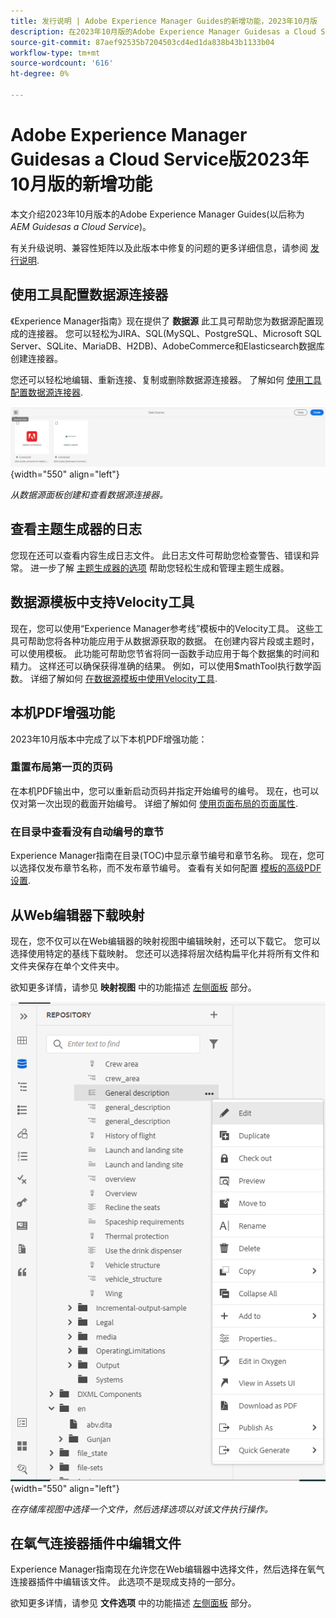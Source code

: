 ```yaml
---
title: 发行说明 | Adobe Experience Manager Guides的新增功能，2023年10月版
description: 在2023年10月版的Adobe Experience Manager Guidesas a Cloud Service中了解新增功能和增强功能。
source-git-commit: 87aef92535b7204503cd4ed1da838b43b1133b04
workflow-type: tm+mt
source-wordcount: '616'
ht-degree: 0%

---
```


# Adobe Experience Manager Guidesas a Cloud Service版2023年10月版的新增功能

本文介绍2023年10月版本的Adobe Experience Manager Guides(以后称为 *AEM Guidesas a Cloud Service*)。

有关升级说明、兼容性矩阵以及此版本中修复的问题的更多详细信息，请参阅 [发行说明](release-notes-2023.10.0.md).


## 使用工具配置数据源连接器

《Experience Manager指南》现在提供了 **数据源** 此工具可帮助您为数据源配置现成的连接器。 您可以轻松为JIRA、SQL(MySQL、PostgreSQL、Microsoft SQL Server、SQLite、MariaDB、H2DB)、AdobeCommerce和Elasticsearch数据库创建连接器。

您还可以轻松地编辑、重新连接、复制或删除数据源连接器。 了解如何 [使用工具配置数据源连接器](../cs-install-guide/conf-data-source-connector-tools.md).

![数据源面板中列出了数据源连接器](assets/data-sources-create-window.png){width="550" align="left"}

*从数据源面板创建和查看数据源连接器。*

## 查看主题生成器的日志

您现在还可以查看内容生成日志文件。 此日志文件可帮助您检查警告、错误和异常。  进一步了解 [主题生成器的选项](../user-guide/web-editor-content-snippet.md#options-for-a-topic-generator) 帮助您轻松生成和管理主题生成器。

## 数据源模板中支持Velocity工具

现在，您可以使用“Experience Manager参考线”模板中的Velocity工具。 这些工具可帮助您将各种功能应用于从数据源获取的数据。 在创建内容片段或主题时，可以使用模板。 此功能可帮助您节省将同一函数手动应用于每个数据集的时间和精力。  这样还可以确保获得准确的结果。
例如，可以使用$mathTool执行数学函数。
详细了解如何 [在数据源模板中使用Velocity工具](../user-guide/web-editor-content-snippet.md#use-velocity-tools).


## 本机PDF增强功能

2023年10月版本中完成了以下本机PDF增强功能：

### 重置布局第一页的页码

在本机PDF输出中，您可以重新启动页码并指定开始编号的编号。 现在，也可以仅对第一次出现的截面开始编号。
详细了解如何 [使用页面布局的页面属性](../native-pdf/design-page-layout.md#page-props-page-layout).


### 在目录中查看没有自动编号的章节

Experience Manager指南在目录(TOC)中显示章节编号和章节名称。 现在，您可以选择仅发布章节名称，而不发布章节编号。 查看有关如何配置 [模板的高级PDF设置](../native-pdf/components-pdf-template.md#advanced-pdf-settings).

## 从Web编辑器下载映射

现在，您不仅可以在Web编辑器的映射视图中编辑映射，还可以下载它。 您可以选择使用特定的基线下载映射。 您还可以选择将层次结构扁平化并将所有文件和文件夹保存在单个文件夹中。

欲知更多详情，请参见 **映射视图** 中的功能描述 [左侧面板](../user-guide/web-editor-features.md#id2051EA0M0HS) 部分。

![存储库视图中文件的选项菜单](assets/options-menu-repo-view-file-level-2310.png){width="550" align="left"}

*在存储库视图中选择一个文件，然后选择选项以对该文件执行操作。*

## 在氧气连接器插件中编辑文件

Experience Manager指南现在允许您在Web编辑器中选择文件，然后选择在氧气连接器插件中编辑该文件。 此选项不是现成支持的一部分。

欲知更多详情，请参见 **文件选项** 中的功能描述 [左侧面板](../user-guide/web-editor-features.md#id2051EA0M0HS) 部分。

